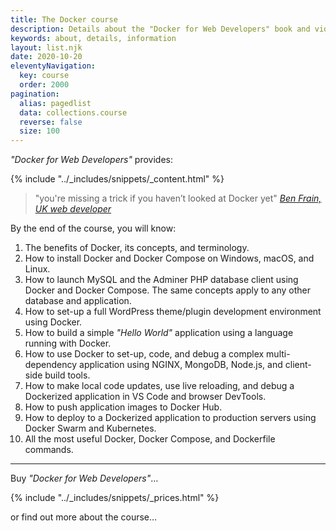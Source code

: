 ```yaml
---
title: The Docker course
description: Details about the "Docker for Web Developers" book and video course.
keywords: about, details, information
layout: list.njk
date: 2020-10-20
eleventyNavigation:
  key: course
  order: 2000
pagination:
  alias: pagedlist
  data: collections.course
  reverse: false
  size: 100
---
```


*"Docker for Web Developers"* provides:

{% include "../_includes/snippets/_content.html" %}

> "you're missing a trick if you haven’t looked at Docker yet"
> <cite>[Ben Frain, UK web developer](https://benfrain.com/)</cite>

By the end of the course, you will know:

1. The benefits of Docker, its concepts, and terminology.
1. How to install Docker and Docker Compose on Windows, macOS, and Linux.
1. How to launch MySQL and the Adminer PHP database client using Docker and Docker Compose. The same concepts apply to any other database and application.
1. How to set-up a full WordPress theme/plugin development environment using Docker.
1. How to build a simple *"Hello World"* application using a language running with Docker.
1. How to use Docker to set-up, code, and debug a complex multi-dependency application using NGINX, MongoDB, Node.js, and client-side build tools.
1. How to make local code updates, use live reloading, and debug a Dockerized application in VS Code and browser DevTools.
1. How to push application images to Docker Hub.
1. How to deploy to a Dockerized application to production servers using Docker Swarm and Kubernetes.
1. All the most useful Docker, Docker Compose, and Dockerfile commands.

---

Buy *"Docker for Web Developers"*&hellip;

{% include "../_includes/snippets/_prices.html" %}

or find out more about the course&hellip;
